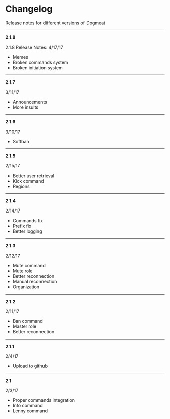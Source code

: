 # Changelog
Release notes for different versions of Dogmeat

---

**2.1.8**

2.1.8 Release Notes:
4/17/17
- Memes
- Broken commands system
- Broken initiation system

---

**2.1.7**

3/11/17
- Announcements
- More insults

---

**2.1.6**

3/10/17
- Softban

---

**2.1.5**

2/15/17
- Better user retrieval
- Kick command
- Regions

---

**2.1.4**

2/14/17
- Commands fix
- Prefix fix
- Better logging

---

**2.1.3**

2/12/17
- Mute command
- Mute role
- Better reconnection
- Manual reconnection
- Organization

---

**2.1.2**

2/11/17
- Ban command
- Master role
- Better reconnection

---

**2.1.1**

2/4/17
- Upload to github

---

**2.1**

2/3/17
- Proper commands integration
- Info command
- Lenny command
